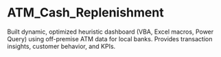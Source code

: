 # ATM_Cash_Replenishment

Built dynamic, optimized heuristic dashboard (VBA, Excel macros, Power Query) using off-premise ATM data for local banks. Provides transaction insights, customer behavior, and KPIs.
